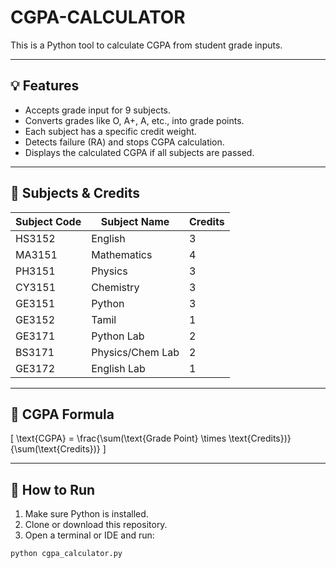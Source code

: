 # CGPA-CALCULATOR

This is a Python tool to calculate CGPA from student grade inputs.

---

## 💡 Features

- Accepts grade input for 9 subjects.
- Converts grades like O, A+, A, etc., into grade points.
- Each subject has a specific credit weight.
- Detects failure (RA) and stops CGPA calculation.
- Displays the calculated CGPA if all subjects are passed.

---

## 📘 Subjects & Credits

| Subject Code | Subject Name         | Credits |
|--------------|----------------------|---------|
| HS3152       | English              | 3       |
| MA3151       | Mathematics          | 4       |
| PH3151       | Physics              | 3       |
| CY3151       | Chemistry            | 3       |
| GE3151       | Python               | 3       |
| GE3152       | Tamil                | 1       |
| GE3171       | Python Lab           | 2       |
| BS3171       | Physics/Chem Lab     | 2       |
| GE3172       | English Lab          | 1       |

---

## 🧮 CGPA Formula

\[
\text{CGPA} = \frac{\sum(\text{Grade Point} \times \text{Credits})}{\sum(\text{Credits})}
\]

---

## 🚀 How to Run

1. Make sure Python is installed.
2. Clone or download this repository.
3. Open a terminal or IDE and run:

```bash
python cgpa_calculator.py
